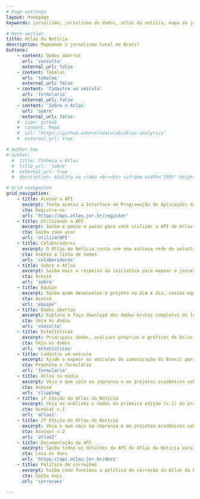 ```yaml
---
# Page settings
layout: homepage
keywords: jornalismo, jornalismo de dados, atlas da notícia, mapa do jornalismo, transparência

# Hero section
title: Atlas da Notícia
description: Mapeando o jornalismo local no Brasil
buttons:
    - content: Dados abertos
      url: 'consulta'
      external_url: false
    - content: Tabelas
      url: 'tabelas'
      external_url: false
    - content: 'Cadastre um veículo'
      url: 'formulario'
      external_url: false
    - content: 'Sobre o Atlas'
      url: 'sobre'
      external_url: false
    #- icon: github
    #  content: Repo
    #  url: 'https://github.com/voltdatalab/atlas-analytics'
    #  external_url: true

# Author box
# author:
  #  title: Conheça o Atlas
  #  title_url: 'sobre'
  #  external_url: true
  #  description: Assista ao vídeo <br><br> <iframe width="100%" height="160" src="https://www.youtube.com/embed/dVYrf29Qsdc?rel=0" frameborder="0" allow="autoplay; encrypted-media" allowfullscreen></iframe>

# Grid navigation
grid_navigation:
    - title: Acesse a API
      excerpt: Tenha acesso à Interface de Programação de Aplicações do Atlas da Notícia
      cta: Registre-se
      url: 'https://api.atlas.jor.br/register'
    - title: Utilizando a API
      excerpt: Saiba o passo a passo para você utilizar a API do Atlas da Notícia
      cta: Saiba como usar
      url: 'utilizarAPI'
    - title: Colaboradores
      excerpt: O Atlas da Notícia conta com uma valiosa rede de voluntários, que ajudam a obter dados do mapeamento. Veja quem nos ajudou nessa jornada.
      cta: Acesse a lista de nomes
      url: 'colaboradores'
    - title: Sobre o Atlas
      excerpt: Saiba mais a respeito da iniciativa para mapear o jornalismo no Brasil
      cta: Acesse
      url: 'sobre'
    - title: Equipe
      excerpt: Saiba quem desenvolve o projeto no dia a dia, nossas equipes institucionais, de desenvolvimento e de pesquisa
      cta: Acesse
      url: 'equipe'
    - title: Dados abertos
      excerpt: Explore e faça download dos dados brutos completos do levantamento do Atlas da Notícia
      cta: Veja os dados
      url: 'consulta'
    - title: Estatísticas
      excerpt: Principais dados, análises próprias e gráficos do Atlas da Notícia
      cta: Veja os dados
      url: 'estatisticas'
    - title: Cadastre um veículo
      excerpt: Ajude a mapear os veículos de comunicação do Brasil para melhorarmos o conhecimento sobre o jornalismo local. Inclui fechamentos.
      cta: Preencha o formulário
      url: 'formulario'
    - title: Atlas na mídia
      excerpt: Veja o que saiu na imprensa e em projetos acadêmicos sobre o Atlas da Notícia
      cta: Acesse
      url: 'clipping'
    - title: 1ª Edição do Atlas da Notícia
      excerpt: Veja as análises e dados da primeira edição (v.1) do projeto
      cta: Acessar v.1
      url: 'atlas1'
    - title: 2ª Edição do Atlas da Notícia
      excerpt: Veja o que saiu na imprensa e em projetos acadêmicos sobre o Atlas da Notícia
      cta: Acessar v.2
      url: 'atlas2'
    - title: Documentação da API
      excerpt: Saiba todos os detalhes da API do Atlas da Notícia para acessar os dados diretamente
      cta: Leia os docs
      url: 'https://api.atlas.jor.br/docs'
    - title: Política de correções
      excerpt: Saiba como funciona a política de correção do Atlas da Notícia
      cta: Saiba mais
      url: 'correcoes'

---
```

